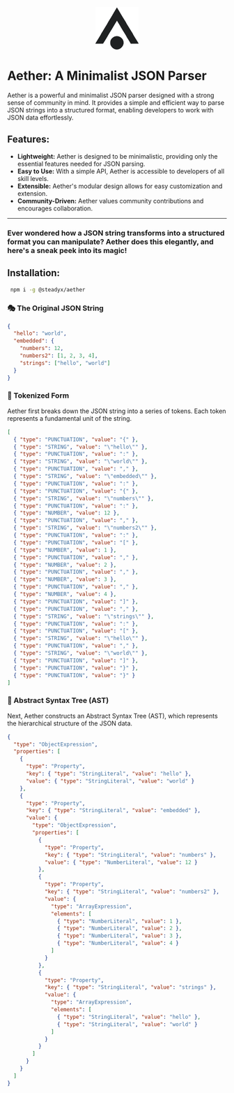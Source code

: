 <div align="center">
  <img src="./aether.svg" alt="Aether Logo" style="width: 100px;"/>
</div>

# Aether: A Minimalist JSON Parser

Aether is a powerful and minimalist JSON parser designed with a strong sense of community in mind. It provides a simple and efficient way to parse JSON strings into a structured format, enabling developers to work with JSON data effortlessly.

## Features:
- **Lightweight:** Aether is designed to be minimalistic, providing only the essential features needed for JSON parsing.
- **Easy to Use:** With a simple API, Aether is accessible to developers of all skill levels.
- **Extensible:** Aether's modular design allows for easy customization and extension.
- **Community-Driven:** Aether values community contributions and encourages collaboration.

---

### Ever wondered how a JSON string transforms into a structured format you can manipulate? Aether does this elegantly, and here's a sneak peek into its magic!


## Installation:
 ```bash
  npm i -g @steadyx/aether
 ```


### 🎭 The Original JSON String


```json
{
  "hello": "world",
  "embedded": {
    "numbers": 12,
    "numbers2": [1, 2, 3, 4],
    "strings": ["hello", "world"]
  }
}
```

### 🎨 Tokenized Form

Aether first breaks down the JSON string into a series of tokens. Each token represents a fundamental unit of the string.

```json
[
  { "type": "PUNCTUATION", "value": "{" },
  { "type": "STRING", "value": "\"hello\"" },
  { "type": "PUNCTUATION", "value": ":" },
  { "type": "STRING", "value": "\"world\"" },
  { "type": "PUNCTUATION", "value": "," },
  { "type": "STRING", "value": "\"embedded\"" },
  { "type": "PUNCTUATION", "value": ":" },
  { "type": "PUNCTUATION", "value": "{" },
  { "type": "STRING", "value": "\"numbers\"" },
  { "type": "PUNCTUATION", "value": ":" },
  { "type": "NUMBER", "value": 12 },
  { "type": "PUNCTUATION", "value": "," },
  { "type": "STRING", "value": "\"numbers2\"" },
  { "type": "PUNCTUATION", "value": ":" },
  { "type": "PUNCTUATION", "value": "[" },
  { "type": "NUMBER", "value": 1 },
  { "type": "PUNCTUATION", "value": "," },
  { "type": "NUMBER", "value": 2 },
  { "type": "PUNCTUATION", "value": "," },
  { "type": "NUMBER", "value": 3 },
  { "type": "PUNCTUATION", "value": "," },
  { "type": "NUMBER", "value": 4 },
  { "type": "PUNCTUATION", "value": "]" },
  { "type": "PUNCTUATION", "value": "," },
  { "type": "STRING", "value": "\"strings\"" },
  { "type": "PUNCTUATION", "value": ":" },
  { "type": "PUNCTUATION", "value": "[" },
  { "type": "STRING", "value": "\"hello\"" },
  { "type": "PUNCTUATION", "value": "," },
  { "type": "STRING", "value": "\"world\"" },
  { "type": "PUNCTUATION", "value": "]" },
  { "type": "PUNCTUATION", "value": "}" },
  { "type": "PUNCTUATION", "value": "}" }
]
```

### 🌳 Abstract Syntax Tree (AST)

Next, Aether constructs an Abstract Syntax Tree (AST), which represents the hierarchical structure of the JSON data.

```json
{
  "type": "ObjectExpression",
  "properties": [
    {
      "type": "Property",
      "key": { "type": "StringLiteral", "value": "hello" },
      "value": { "type": "StringLiteral", "value": "world" }
    },
    {
      "type": "Property",
      "key": { "type": "StringLiteral", "value": "embedded" },
      "value": {
        "type": "ObjectExpression",
        "properties": [
          {
            "type": "Property",
            "key": { "type": "StringLiteral", "value": "numbers" },
            "value": { "type": "NumberLiteral", "value": 12 }
          },
          {
            "type": "Property",
            "key": { "type": "StringLiteral", "value": "numbers2" },
            "value": {
              "type": "ArrayExpression",
              "elements": [
                { "type": "NumberLiteral", "value": 1 },
                { "type": "NumberLiteral", "value": 2 },
                { "type": "NumberLiteral", "value": 3 },
                { "type": "NumberLiteral", "value": 4 }
              ]
            }
          },
          {
            "type": "Property",
            "key": { "type": "StringLiteral", "value": "strings" },
            "value": {
              "type": "ArrayExpression",
              "elements": [
                { "type": "StringLiteral", "value": "hello" },
                { "type": "StringLiteral", "value": "world" }
              ]
            }
          }
        ]
      }
    }
  ]
}
```




